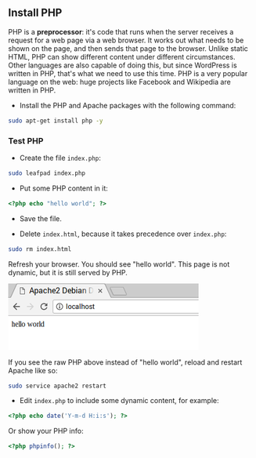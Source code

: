 ## Install PHP

PHP is a **preprocessor**: it's code that runs when the server receives a request for a web page via a web browser. It works out what needs to be shown on the page, and then sends that page to the browser. Unlike static HTML, PHP can show different content under different circumstances. Other languages are also capable of doing this, but since WordPress is written in PHP, that's what we need to use this time. PHP is a very popular language on the web: huge projects like Facebook and Wikipedia are written in PHP.

+ Install the PHP and Apache packages with the following command:

```bash
sudo apt-get install php -y
```

### Test PHP

+ Create the file `index.php`:

```bash
sudo leafpad index.php
```

+ Put some PHP content in it:

```php
<?php echo "hello world"; ?>
```

+ Save the file. 

+ Delete `index.html`, because it takes precedence over `index.php`:

```bash
sudo rm index.html
```

Refresh your browser. You should see "hello world". This page is not dynamic, but it is still served by PHP.

![hello world](images/apache-hello-world.png)

If you see the raw PHP above instead of "hello world", reload and restart Apache like so:

```bash
sudo service apache2 restart
```

+ Edit `index.php` to include some dynamic content, for example:

```php
<?php echo date('Y-m-d H:i:s'); ?>
```

Or show your PHP info:

```php
<?php phpinfo(); ?>
```
